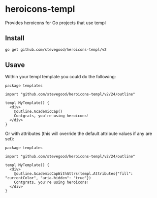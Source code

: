 # heroicons-templ
Provides heroicons for Go projects that use templ

## Install

```bash
go get github.com/stevegood/heroicons-templ/v2
```

## Usave

Within your templ template you could do the following:

```templ
package templates

import "github.com/stevegood/heroicons-templ/v2/24/outline"

templ MyTemplate() {
  <div>
    @outline.AcademicCap()
    Contgrats, you're using heroicons!
  </div>
}
```

Or with attributes (this will override the default attribute values if any are set):

```templ
package templates

import "github.com/stevegood/heroicons-templ/v2/24/outline"

templ MyTemplate() {
  <div>
    @outline.AcademicCapWithAttrs(templ.Attributes{"fill": "currentColor", "aria-hidden": "true"})
    Contgrats, you're using heroicons!
  </div>
}
```

